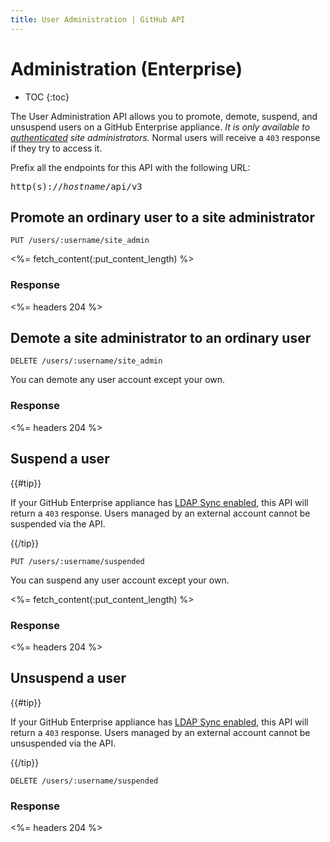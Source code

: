 ```yaml
---
title: User Administration | GitHub API
---
```


# Administration (Enterprise)

* TOC
{:toc}

The User Administration API allows you to promote, demote, suspend, and unsuspend users on a GitHub Enterprise appliance. *It is only available to [authenticated](/v3/#authentication) site administrators.* Normal users will receive a `403` response if they try to access it.

Prefix all the endpoints for this API with the following URL:

<pre class="terminal">
http(s)://<em>hostname</em>/api/v3
</pre>

## Promote an ordinary user to a site administrator

    PUT /users/:username/site_admin

<%= fetch_content(:put_content_length) %>

### Response

<%= headers 204 %>

## Demote a site administrator to an ordinary user

    DELETE /users/:username/site_admin

You can demote any user account except your own.

### Response

<%= headers 204 %>

## Suspend a user

{{#tip}}

If your GitHub Enterprise appliance has [LDAP Sync enabled](/enterprise/admin/guides/user-management/using-ldap), this API will return a `403` response. Users managed by an external account cannot be suspended via the API.

{{/tip}}

    PUT /users/:username/suspended

You can suspend any user account except your own.

<%= fetch_content(:put_content_length) %>

### Response

<%= headers 204 %>

## Unsuspend a user

{{#tip}}

If your GitHub Enterprise appliance has [LDAP Sync enabled](/enterprise/admin/guides/user-management/using-ldap), this API will return a `403` response. Users managed by an external account cannot be unsuspended via the API.

{{/tip}}

    DELETE /users/:username/suspended

### Response

<%= headers 204 %>
